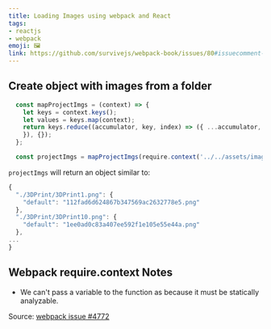 ```yaml
---
title: Loading Images using webpack and React
tags:
- reactjs
- webpack
emoji: 🖼
link: https://github.com/survivejs/webpack-book/issues/80#issuecomment-216068406
---
```


## Create object with images from a folder

```javascript
  const mapProjectImgs = (context) => {
    let keys = context.keys();
    let values = keys.map(context);
    return keys.reduce((accumulator, key, index) => ({ ...accumulator, [key]: values[index],
    }), {});
  };

  const projectImgs = mapProjectImgs(require.context('../../assets/images', true, /\.(png|gif|jpg|jpeg)$/))
```

`projectImgs` will return an object similar to:

```javascript
{
  "./3DPrint/3DPrint1.png": {
    "default": "112fad6d624867b347569ac2632778e5.png"
  },
  "./3DPrint/3DPrint10.png": {
    "default": "1ee0ad0c83a407ee592f1e105e55e44a.png"
  },
...
}
```

## Webpack require.context Notes

* We can't pass a variable to the function as because it must be statically analyzable.

Source: [webpack issue #4772](https://github.com/webpack/webpack/issues/4772)
